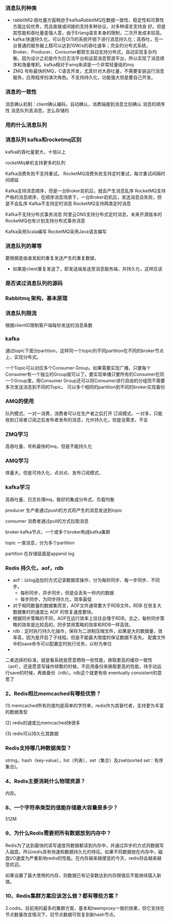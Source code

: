 ### 消息队列种类
- rabbitMQ:吞吐量方面稍逊于kafkaRabbitMQ在数据一致性、稳定性和可靠性方面比较优秀，而且直接或间接的支持多种协议，对多种语言支持良          好。但是其性能和吞吐量差强人意，由于Erlang语言本身的限制，二次开发成本较高。
- kafka:快速持久化，可以在O(1)的系统开销下进行消息持久化；高吞吐，在一台普通的服务器上既可以达到10W/s的吞吐速率；完全的分布式系统，Broker、Producer、Consumer都原生自动支持分布式，自动实现复杂均衡。因为设计之初是作为日志流平台和运营消息管道平台，所以实现了消息顺序和海量堆积。kafka相对于amq来讲是一个非常轻量级的mq
- ZMQ 号称最快的MQ，C语言开发，尤其针对大吞吐量，不需要安装运行消息服务，应用程序扮演次角色。不支持持久化，功能强大但是要自己开发。

### 消息的一致性
消息确认机制：client确认编码，自动确认，消费端接到消息立刻确认
消息的顺序性
消息队列丢消息，怎么存储的

### 用的什么消息队列
### 消息队列  kafka和rocketmq区别
kafka的吞吐量更大，十倍以上

rocketMq单机支持更多的队列

Kafka消费失败不支持重试。
RocketMQ消费失败支持定时重试，每次重试间隔时间顺延

Kafka支持消息顺序，但是一台Broker宕机后，就会产生消息乱序
RocketMQ支持严格的消息顺序，在顺序消息场景下，一台Broker宕机后，发送消息会失败，但是不会乱序
Kafka不支持定时消息
RocketMQ支持两类定时消息

Kafka不支持分布式事务消息
阿里云ONS支持分布式定时消息，未来开源版本的RocketMQ也有计划支持分布式事务消息

Kafka采用Scala编写
RocketMQ采用Java语言编写

### 消息队列的幂等
要根据是由谁发起的重复发送产生的重复数据，
- 如果是client重复发送了，即发送端发送至消息服务端，并持久化，这样应该

### 是否读过消息队列的源码

### Rabbitmq 架构，基本原理

### 消息队列限流
根据clientID限制客户端每秒发送的消息条数

### kafka
通过topic下面分partition，这样同一个topic的不同partition在不同的broker节点上，实现分布式。

一个Topic可以对应多个Consumer Group。如果需要实现广播，只要每个Consumer有一个独立的Group就可以了。要实现单播只要所有的Consumer在同一个Group里。用Consumer Group还可以将Consumer进行自由的分组而不需要多次发送消息到不同的Topic。
可以多个相同的partition到不同的broker实现备份


### AMQ的使用
队列模式、一对一消费，消费者可以在生产者之后打开
订阅模式、一对多，只能收到订阅者订阅之后发布者发布的消息，允许持久化，但是没需求，不会


### ZMQ学习

高吞吐量、号称最快的mq，但是不能持久化

### AMQ学习
体量大，但是可持久化、点对点、发布订阅模式、

### kafka学习
高吞吐量、日志处理mq，极好的集成分布式、负载均衡

producer 生产者通过push的方式将产生的消息发送到topic

consumer 消费者通过pull的方式拉取消息

broker kafka节点，一个或多个broker构成kafka集群

topic 一类消息，分为多个partition

partition 在存储层面是append log


### Redis 持久化，aof，rdb

- aof：以log追加的方式记录数据库操作，分为每秒同步、每一步同步、不同步。
   - 每秒同步，异步同步，但是会丢失一秒内的数据
   - 每步同步，为同步持久化，效率最低
- 对于相同数量的数据集而言，AOF文件通常要大于RDB文件。RDB 在恢复大数据集时的速度比 AOF 的恢复速度要快。
- 根据同步策略的不同，AOF在运行效率上往往会慢于RDB。总之，每秒同步策略的效率是比较高的，同步禁用策略的效率和RDB一样高效。
- rdb：定时执行持久化操作，保存为二进制压缩文件，如果是大的数据量，效率高，因为是开启了子线程。但是不能最大限度的保证数据不丢失。   配置文件中的save命令可以配置定时执行任务，以秒为单位
- 

二者选择的标准，就是看系统是愿意牺牲一些性能，换取更高的缓存一致性（aof），还是愿意写操作频繁的时候，不启用备份来换取更高的性能，待手动运行save的时候，再做备份（rdb）。rdb这个就更有些 eventually consistent的意思了

### 2、Redis相比memcached有哪些优势？
(1) memcached所有的值均是简单的字符串，redis作为其替代者，支持更为丰富的数据类型

(2) redis的速度比memcached快很多

(3) redis可以持久化其数据

### Redis支持哪几种数据类型？
string，hash（key-value），list（列表），set（集合）及zset(sorted set：有序集合)。

### 4、Redis主要消耗什么物理资源？
内存。

### 8、一个字符串类型的值能存储最大容量是多少？
512M

### 9、为什么Redis需要把所有数据放到内存中？
Redis为了达到最快的读写速度将数据都读到内存中，并通过异步的方式将数据写入磁盘。所以redis具有快速和数据持久化的特征。如果不将数据放在内存中，磁盘I/O速度为严重影响redis的性能。在内存越来越便宜的今天，redis将会越来越受欢迎。

如果设置了最大使用的内存，则数据已有记录数达到内存限值后不能继续插入新值。

### 10、Redis集群方案应该怎么做？都有哪些方案？
2.codis，目前用的最多的集群方案，基本和twemproxy一致的效果，但它支持在 节点数量改变情况下，旧节点数据可恢复到新hash节点。
